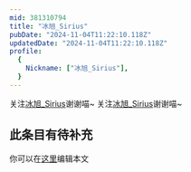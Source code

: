 ```yaml
---
mid: 381310794
title: "冰旭_Sirius"
pubDate: "2024-11-04T11:22:10.118Z"
updatedDate: "2024-11-04T11:22:10.118Z"
profile:
  {
    Nickname: ["冰旭_Sirius"],
  }
---
```


关注[冰旭_Sirius](https://space.bilibili.com/381310794)谢谢喵~ 关注[冰旭_Sirius](https://space.bilibili.com/381310794)谢谢喵~

## 此条目有待补充
你可以在[这里](https://github.com/Yuhanawa/VTuber.ICU/edit/master/src/content/v/冰旭_Sirius/index.md)编辑本文
